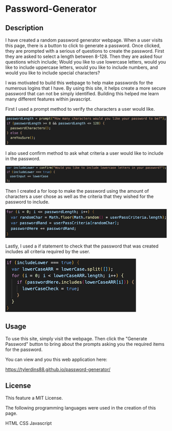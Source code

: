 # Password-Generator

## Description

I have created a random password generator webpage. When a user visits this page, there is a button to click to generate a password. Once clicked, they are prompted with a serious of questions to create the password. First they are asked to select a length between 8-128. Then they are asked four questions which include; Would you like to use lowercase letters, would you like to include uppercase letters, would you like to include numbers, and would you like to include special characters?

I was motivated to build this webpage to help make passwords for the numerous logins that I have. By using this site, it helps create a more secure password that can not be simply identified. Building this helped me learn many different features within javascript. 

First I used a prompt method to verify the characters a user would like. 

![Screenshot](./assets/images/prompt-to-start.png)

I also used confirm method to ask what criteria a user would like to include in the password.

![Screenshot](./assets/images/confirm-criteria-to-include.png)

Then I created a for loop to make the password using the amount of characters a user chose as well as the criteria that they wished for the password to include. 

![Screenshot](./assets/images/for-loop-make-password.png)

Lastly, I used a if statement to check that the password that was created includes all criteria required by the user. 

![Screenshot](./assets/images/verify-included-criteria.png)

## Usage

To use this site, simply visit the webpage. Then click the "Generate Password" button to bring about the prompts asking you the required items for the password.

You can view and you this web application here:

https://tylerdins88.github.io/password-generator/

## License

This feature a MIT License.

The following programming languages were used in the creation of this page.

HTML CSS Javascript
